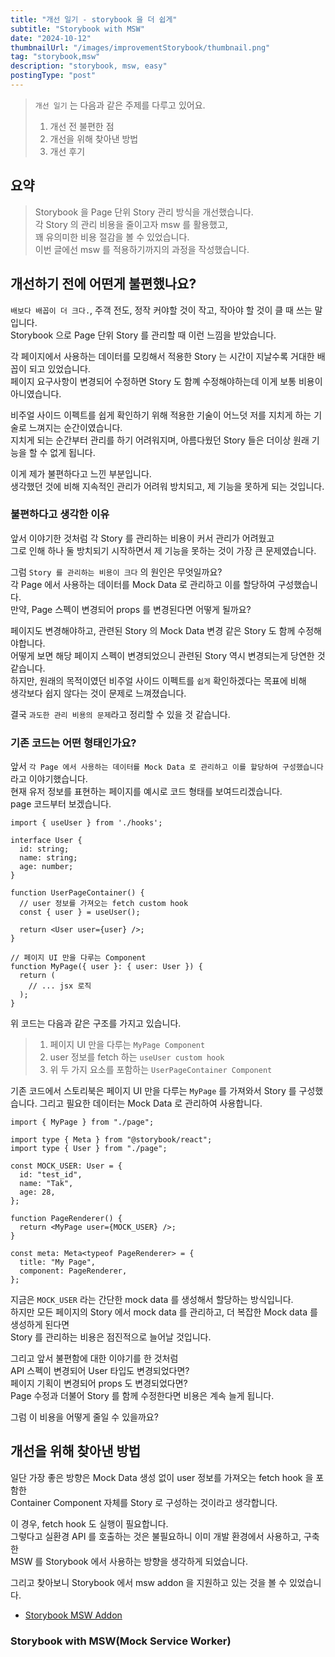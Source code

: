 ```yaml
---
title: "개선 일기 - storybook 을 더 쉽게"
subtitle: "Storybook with MSW"
date: "2024-10-12"
thumbnailUrl: "/images/improvementStorybook/thumbnail.png"
tag: "storybook,msw"
description: "storybook, msw, easy"
postingType: "post"
---
```


> `개선 일기` 는 다음과 같은 주제를 다루고 있어요.
>
> 1. 개선 전 불편한 점
> 2. 개선을 위해 찾아낸 방법
> 3. 개선 후기

## 요약

> Storybook 을 Page 단위 Story 관리 방식을 개선했습니다.<br />
> 각 Story 의 관리 비용을 줄이고자 msw 를 활용했고,<br />
> 꽤 유의미한 비용 절감을 볼 수 있었습니다.<br />
> 이번 글에선 msw 를 적용하기까지의 과정을 작성했습니다.

## 개선하기 전에 어떤게 불편했나요?

`배보다 배꼽이 더 크다.`, 주객 전도, 정작 커야할 것이 작고, 작아야 할 것이 클 때 쓰는 말입니다.<br />
Storybook 으로 Page 단위 Story 를 관리할 때 이런 느낌을 받았습니다.

각 페이지에서 사용하는 데이터를 모킹해서 적용한 Story 는 시간이 지날수록 거대한 배꼽이 되고 있었습니다.<br />
페이지 요구사항이 변경되어 수정하면 Story 도 함꼐 수정해야하는데 이게 보통 비용이 아니였습니다.

비주얼 사이드 이펙트를 쉽게 확인하기 위해 적용한 기술이 어느덧 저를 지치게 하는 기술로 느껴지는 순간이였습니다.<br />
지치게 되는 순간부터 관리를 하기 어려워지며, 아름다웠던 Story 들은 더이상 원래 기능을 할 수 없게 됩니다.

이게 제가 불편하다고 느낀 부분입니다.<br />
생각했던 것에 비해 지속적인 관리가 어려워 방치되고, 제 기능을 못하게 되는 것입니다.

### 불편하다고 생각한 이유

앞서 이야기한 것처럼 각 Story 를 관리하는 비용이 커서 관리가 어려웠고<br />
그로 인해 하나 둘 방치되기 시작하면서 제 기능을 못하는 것이 가장 큰 문제였습니다.

그럼 `Story 를 관리하는 비용이 크다` 의 원인은 무엇일까요?<br />
각 Page 에서 사용하는 데이터를 Mock Data 로 관리하고 이를 할당하여 구성했습니다.<br />
만약, Page 스펙이 변경되어 props 를 변경된다면 어떻게 될까요?

페이지도 변경해야하고, 관련된 Story 의 Mock Data 변경 같은 Story 도 함께 수정해야합니다.<br />
어떻게 보면 해당 페이지 스펙이 변경되었으니 관련된 Story 역시 변경되는게 당연한 것 같습니다.<br />
하지만, 원래의 목적이였던 비주얼 사이드 이펙트를 `쉽게` 확인하겠다는 목표에 비해<br />
생각보다 쉽지 않다는 것이 문제로 느껴졌습니다.

결국 `과도한 관리 비용의 문제`라고 정리할 수 있을 것 같습니다.

### 기존 코드는 어떤 형태인가요?

앞서 `각 Page 에서 사용하는 데이터를 Mock Data 로 관리하고 이를 할당하여 구성했습니다` 라고 이야기했습니다.<br />
현재 유저 정보를 표현하는 페이지를 예시로 코드 형태를 보여드리겠습니다.<br />
page 코드부터 보겠습니다.

```tsx
import { useUser } from './hooks';

interface User {
  id: string;
  name: string;
  age: number;
}

function UserPageContainer() {
  // user 정보를 가져오는 fetch custom hook
  const { user } = useUser();

  return <User user={user} />;
}

// 페이지 UI 만을 다루는 Component
function MyPage({ user }: { user: User }) {
  return (
    // ... jsx 로직
  );
}
```

위 코드는 다음과 같은 구조를 가지고 있습니다.

> 1. 페이지 UI 만을 다루는 `MyPage Component`
> 2. user 정보를 fetch 하는 `useUser custom hook`
> 3. 위 두 가지 요소를 포함하는 `UserPageContainer Component`

기존 코드에서 스토리북은 페이지 UI 만을 다루는 `MyPage` 를 가져와서 Story 를 구성했습니다.
그리고 필요한 데이터는 Mock Data 로 관리하여 사용합니다.

```tsx
import { MyPage } from "./page";

import type { Meta } from "@storybook/react";
import type { User } from "./page";

const MOCK_USER: User = {
  id: "test_id",
  name: "Tak",
  age: 28,
};

function PageRenderer() {
  return <MyPage user={MOCK_USER} />;
}

const meta: Meta<typeof PageRenderer> = {
  title: "My Page",
  component: PageRenderer,
};
```

지금은 `MOCK_USER` 라는 간단한 mock data 를 생성해서 할당하는 방식입니다.<br />
하지만 모든 페이지의 Story 에서 mock data 를 관리하고, 더 복잡한 Mock data 를 생성하게 된다면<br />
Story 를 관리하는 비용은 점진적으로 늘어날 것입니다.

그리고 앞서 불편함에 대한 이야기를 한 것처럼<br />
API 스펙이 변경되어 User 타입도 변경되었다면?<br />
페이지 기획이 변경되어 props 도 변경되었다면?<br />
Page 수정과 더불어 Story 를 함께 수정한다면 비용은 계속 늘게 됩니다.

그럼 이 비용을 어떻게 줄일 수 있을까요?

## 개선을 위해 찾아낸 방법

일단 가장 좋은 방향은 Mock Data 생성 없이 user 정보를 가져오는 fetch hook 을 포함한<br />
Container Component 자체를 Story 로 구성하는 것이라고 생각합니다.

이 경우, fetch hook 도 실행이 필요합니다.<br />
그렇다고 실환경 API 를 호출하는 것은 불필요하니 이미 개발 환경에서 사용하고, 구축한<br />
MSW 를 Storybook 에서 사용하는 방향을 생각하게 되었습니다.

그리고 찾아보니 Storybook 에서 msw addon 을 지원하고 있는 것을 볼 수 있었습니다.

- [Storybook MSW Addon](https://storybook.js.org/addons/msw-storybook-addon)

### Storybook with MSW(Mock Service Worker)

